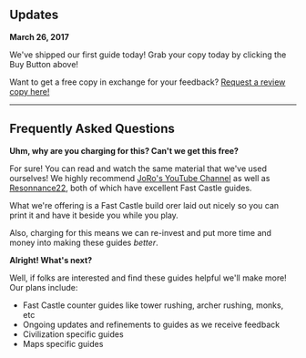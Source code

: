 ## Updates

**March 26, 2017**

We've shipped our first guide today! Grab your copy today by clicking the Buy Button above! 

Want to get a free copy in exchange for your feedback? [Request a review copy here!](https://form.jotform.us/70847021084149)

---

## Frequently Asked Questions

**Uhm, why are you charging for this? Can't we get this free?**

For sure! You can read and watch the same material that we've used ourselves! We highly recommend [JoRo's YouTube Channel](https://www.youtube.com/channel/UC8vsQH5AUpQIrT57DgGkrMg) as well as [Resonnance22](https://www.youtube.com/channel/UCQw1tmt0jiuluT-Jv3VyLyQ), both of which have excellent Fast Castle guides. 

What we're offering is a Fast Castle build orer laid out nicely so you can print it and have it beside you while you play. 

Also, charging for this means we can re-invest and put more time and money into making these guides *better*.

**Alright! What's next?**

Well, if folks are interested and find these guides helpful we'll make more! Our plans include:

+ Fast Castle counter guides like tower rushing, archer rushing, monks, etc
+ Ongoing updates and refinements to guides as we receive feedback
+ Civilization specific guides 
+ Maps specific guides 
